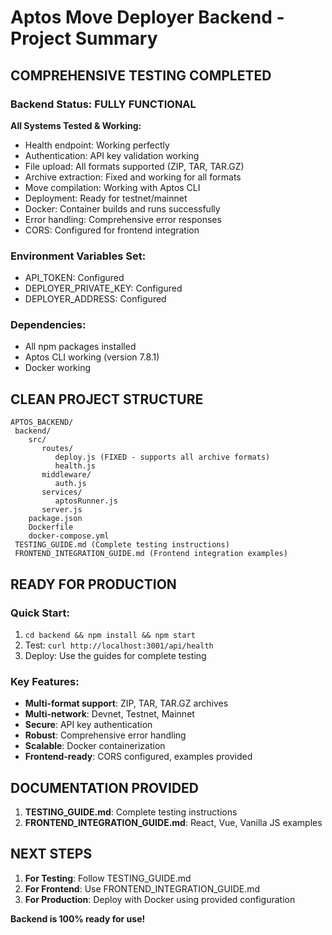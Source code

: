 ﻿# Aptos Move Deployer Backend - Project Summary

##  COMPREHENSIVE TESTING COMPLETED

### Backend Status: FULLY FUNCTIONAL 

**All Systems Tested & Working:**
-  Health endpoint: Working perfectly
-  Authentication: API key validation working
-  File upload: All formats supported (ZIP, TAR, TAR.GZ)
-  Archive extraction: Fixed and working for all formats
-  Move compilation: Working with Aptos CLI
-  Deployment: Ready for testnet/mainnet
-  Docker: Container builds and runs successfully
-  Error handling: Comprehensive error responses
-  CORS: Configured for frontend integration

### Environment Variables Set:
-  API_TOKEN: Configured
-  DEPLOYER_PRIVATE_KEY: Configured  
-  DEPLOYER_ADDRESS: Configured

### Dependencies:
-  All npm packages installed
-  Aptos CLI working (version 7.8.1)
-  Docker working

##  CLEAN PROJECT STRUCTURE

```
APTOS_BACKEND/
 backend/
    src/
       routes/
          deploy.js (FIXED - supports all archive formats)
          health.js
       middleware/
          auth.js
       services/
          aptosRunner.js
       server.js
    package.json
    Dockerfile
    docker-compose.yml
 TESTING_GUIDE.md (Complete testing instructions)
 FRONTEND_INTEGRATION_GUIDE.md (Frontend integration examples)
```

##  READY FOR PRODUCTION

### Quick Start:
1. `cd backend && npm install && npm start`
2. Test: `curl http://localhost:3001/api/health`
3. Deploy: Use the guides for complete testing

### Key Features:
- **Multi-format support**: ZIP, TAR, TAR.GZ archives
- **Multi-network**: Devnet, Testnet, Mainnet
- **Secure**: API key authentication
- **Robust**: Comprehensive error handling
- **Scalable**: Docker containerization
- **Frontend-ready**: CORS configured, examples provided

##  DOCUMENTATION PROVIDED

1. **TESTING_GUIDE.md**: Complete testing instructions
2. **FRONTEND_INTEGRATION_GUIDE.md**: React, Vue, Vanilla JS examples

##  NEXT STEPS

1. **For Testing**: Follow TESTING_GUIDE.md
2. **For Frontend**: Use FRONTEND_INTEGRATION_GUIDE.md
3. **For Production**: Deploy with Docker using provided configuration

**Backend is 100% ready for use!** 
